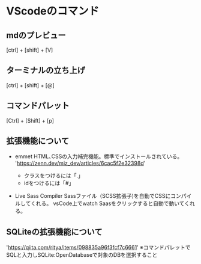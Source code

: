 # VScodeのコマンド

## mdのプレビュー

[ctrl] + [shift] + [V]

## ターミナルの立ち上げ

[ctrl] + [shift] + [@]

## コマンドパレット

[Ctrl] + [Shift] + [p]

## 拡張機能について

- emmet
HTML､CSSの入力補完機能。標準でインストールされている。
'https://zenn.dev/miz_dev/articles/6cac5f2e32398d'

  - クラスをつけるには「.」
  - idをつけるには「#」

- Live Sass Compiler
Sassファイル（SCSS拡張子)を自動でCSSにコンパイルしてくれる。
vsCode上でwatch Saasをクリックすると自動で動いてくれる。

## SQLiteの拡張機能について

'https://qiita.com/ritya/items/098835a96f3fcf7c6661'
※コマンドパレットでSQLと入力しSQLite:OpenDatabaseで対象のDBを選択すること

